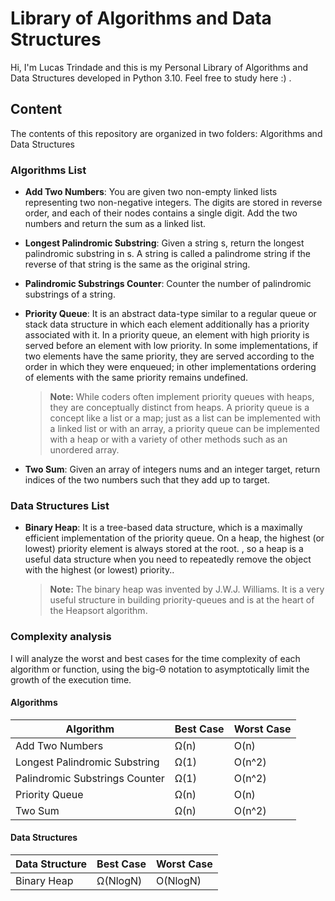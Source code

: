 # Library of Algorithms and Data Structures

Hi, I'm Lucas Trindade and this is my Personal Library of Algorithms and Data Structures developed in Python 3.10. Feel free to study here :) .


## Content

The contents of this repository are organized in two folders: Algorithms and Data Structures

### Algorithms List

- **Add Two Numbers**: You are given two non-empty linked lists representing two non-negative integers. The digits are stored in reverse order, and each of their nodes contains a single digit. Add the two numbers and return the sum as a linked list.

- **Longest Palindromic Substring**: Given a string s, return the longest palindromic substring in s. A string is called a palindrome string if the reverse of that string is the same as the original string.

- **Palindromic Substrings Counter**: Counter the number of palindromic substrings of a string.

- **Priority Queue**: It is an abstract data-type similar to a regular queue or stack data structure in which each element additionally has a priority associated with it. In a priority queue, an element with high priority is served before an element with low priority. In some implementations, if two elements have the same priority, they are served according to the order in which they were enqueued; in other implementations ordering of elements with the same priority remains undefined.
	> **Note:** While coders often implement priority queues with heaps, they are conceptually distinct from heaps. A priority queue is a concept like a list or a map; just as a list can be implemented with a linked list or with an array, a priority queue can be implemented with a heap or with a variety of other methods such as an unordered array.

- **Two Sum**: Given an array of integers nums and an integer target, return indices of the two numbers such that they add up to target.

### Data Structures List

- **Binary Heap**: It is a tree-based data structure, which is a maximally efficient implementation of the priority queue. On a heap, the highest (or lowest) priority element is always stored at the root. , so a heap is a useful data structure when you need to repeatedly remove the object with the highest (or lowest) priority..
	> **Note:** The binary heap was invented by J.W.J. Williams. It is a very useful structure in building priority-queues and is at the heart of the Heapsort algorithm.

### Complexity analysis

I will analyze the worst and best cases for the time complexity of each algorithm or function, using the big-Θ notation to asymptotically limit the growth of the execution time.

#### Algorithms

|Algorithm                |Best Case                          |Worst Case                         |
|----------------|-------------------------------|-----------------------------|
|Add Two Numbers          |Ω(n)            |O(n)            |
|Longest Palindromic Substring          |Ω(1)            |O(n^2)            |
|Palindromic Substrings Counter          |Ω(1)            |O(n^2)            |
|Priority Queue|Ω(n)            |O(n)            |
|Two Sum|Ω(n)            |O(n^2)            |

#### Data Structures

|Data Structure                |Best Case                          |Worst Case                         |
|----------------|-------------------------------|-----------------------------|
|Binary Heap          |Ω(NlogN)            |O(NlogN)            |